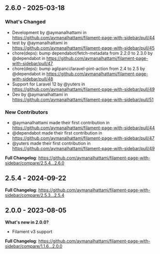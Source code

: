 ## 2.6.0 - 2025-03-18

### What's Changed

* Development by @aymanalhattami in https://github.com/aymanalhattami/filament-page-with-sidebar/pull/44
* test by @aymanalhattami in https://github.com/aymanalhattami/filament-page-with-sidebar/pull/45
* chore(deps): bump dependabot/fetch-metadata from 2.2.0 to 2.3.0 by @dependabot in https://github.com/aymanalhattami/filament-page-with-sidebar/pull/47
* chore(deps): bump aglipanci/laravel-pint-action from 2.4 to 2.5 by @dependabot in https://github.com/aymanalhattami/filament-page-with-sidebar/pull/48
* Support for Laravel 12 by @yuters in https://github.com/aymanalhattami/filament-page-with-sidebar/pull/49
* Dev by @aymanalhattami in https://github.com/aymanalhattami/filament-page-with-sidebar/pull/51

### New Contributors

* @aymanalhattami made their first contribution in https://github.com/aymanalhattami/filament-page-with-sidebar/pull/44
* @dependabot made their first contribution in https://github.com/aymanalhattami/filament-page-with-sidebar/pull/47
* @yuters made their first contribution in https://github.com/aymanalhattami/filament-page-with-sidebar/pull/49

**Full Changelog**: https://github.com/aymanalhattami/filament-page-with-sidebar/compare/2.5.4...2.6.0

## 2.5.4 - 2024-09-22

**Full Changelog**: https://github.com/aymanalhattami/filament-page-with-sidebar/compare/2.5.3...2.5.4

## 2.0.0 - 2023-08-05

**What's new in 2.0.0?**

- Filament v3 support

**Full Changelog**:
https://github.com/aymanalhattami/filament-page-with-sidebar/compare/1.1.6...2.0.0
